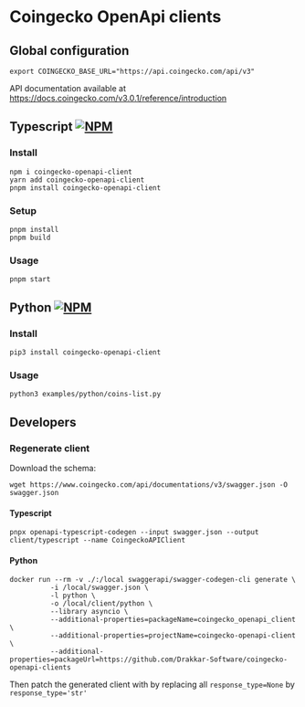 # Coingecko OpenApi clients

## Global configuration

```
export COINGECKO_BASE_URL="https://api.coingecko.com/api/v3"
```

API documentation available at https://docs.coingecko.com/v3.0.1/reference/introduction

## Typescript [![NPM](https://img.shields.io/npm/v/coingecko-openapi-client)](https://www.npmjs.com/package/coingecko-openapi-client)

### Install

```
npm i coingecko-openapi-client
yarn add coingecko-openapi-client
pnpm install coingecko-openapi-client
```

### Setup

```
pnpm install
pnpm build
```

### Usage

```
pnpm start
```

## Python [![NPM](https://img.shields.io/pypi/v/coingecko-openapi-client)](https://pypi.org/project/coingecko-openapi-client/)

### Install

```
pip3 install coingecko-openapi-client
```

### Usage

```
python3 examples/python/coins-list.py
```


## Developers

### Regenerate client

Download the schema:

```
wget https://www.coingecko.com/api/documentations/v3/swagger.json -O swagger.json
```

#### Typescript

```
pnpx openapi-typescript-codegen --input swagger.json --output client/typescript --name CoingeckoAPIClient
```

#### Python

```
docker run --rm -v ./:/local swaggerapi/swagger-codegen-cli generate \
          -i /local/swagger.json \
          -l python \
          -o /local/client/python \
          --library asyncio \
          --additional-properties=packageName=coingecko_openapi_client \
          --additional-properties=projectName=coingecko-openapi-client \
          --additional-properties=packageUrl=https://github.com/Drakkar-Software/coingecko-openapi-clients
``` 

Then patch the generated client with by replacing all `response_type=None` by `response_type='str'`
